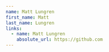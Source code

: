 ```yaml
---
name: Matt Lungren
first_name: Matt
last_name: Lungren
links:
  - name: Matt Lungren
    absolute_url: https://github.com
---
```

